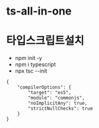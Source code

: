 # ts-all-in-one

# 타입스크립트설치

- npm init -y
- npm i typescript
- npx tsc --init

```
{
    "compilerOptions": {
        "target": "es5",
        "module": "commonjs",
        "noImplicitAny": true,
        "strictNullChecks": true
    }
}
```
